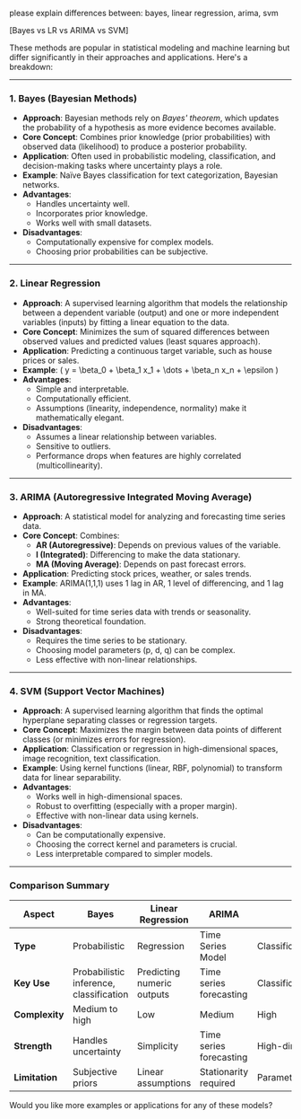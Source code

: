 please explain differences between: bayes, linear regression, arima, svm

[Bayes vs LR vs ARIMA vs SVM]

These methods are popular in statistical modeling and machine learning but differ significantly in their approaches and applications. Here's a breakdown:

---

### **1. Bayes (Bayesian Methods)**
- **Approach**: Bayesian methods rely on *Bayes' theorem*, which updates the probability of a hypothesis as more evidence becomes available.
- **Core Concept**: Combines prior knowledge (prior probabilities) with observed data (likelihood) to produce a posterior probability.
- **Application**: Often used in probabilistic modeling, classification, and decision-making tasks where uncertainty plays a role.
- **Example**: Naïve Bayes classification for text categorization, Bayesian networks.
- **Advantages**:
  - Handles uncertainty well.
  - Incorporates prior knowledge.
  - Works well with small datasets.
- **Disadvantages**:
  - Computationally expensive for complex models.
  - Choosing prior probabilities can be subjective.

---

### **2. Linear Regression**
- **Approach**: A supervised learning algorithm that models the relationship between a dependent variable (output) and one or more independent variables (inputs) by fitting a linear equation to the data.
- **Core Concept**: Minimizes the sum of squared differences between observed values and predicted values (least squares approach).
- **Application**: Predicting a continuous target variable, such as house prices or sales.
- **Example**: \( y = \beta_0 + \beta_1 x_1 + \dots + \beta_n x_n + \epsilon \)
- **Advantages**:
  - Simple and interpretable.
  - Computationally efficient.
  - Assumptions (linearity, independence, normality) make it mathematically elegant.
- **Disadvantages**:
  - Assumes a linear relationship between variables.
  - Sensitive to outliers.
  - Performance drops when features are highly correlated (multicollinearity).

---

### **3. ARIMA (Autoregressive Integrated Moving Average)**
- **Approach**: A statistical model for analyzing and forecasting time series data.
- **Core Concept**: Combines:
  - **AR (Autoregressive)**: Depends on previous values of the variable.
  - **I (Integrated)**: Differencing to make the data stationary.
  - **MA (Moving Average)**: Depends on past forecast errors.
- **Application**: Predicting stock prices, weather, or sales trends.
- **Example**: ARIMA(1,1,1) uses 1 lag in AR, 1 level of differencing, and 1 lag in MA.
- **Advantages**:
  - Well-suited for time series data with trends or seasonality.
  - Strong theoretical foundation.
- **Disadvantages**:
  - Requires the time series to be stationary.
  - Choosing model parameters (p, d, q) can be complex.
  - Less effective with non-linear relationships.

---

### **4. SVM (Support Vector Machines)**
- **Approach**: A supervised learning algorithm that finds the optimal hyperplane separating classes or regression targets.
- **Core Concept**: Maximizes the margin between data points of different classes (or minimizes errors for regression).
- **Application**: Classification or regression in high-dimensional spaces, image recognition, text classification.
- **Example**: Using kernel functions (linear, RBF, polynomial) to transform data for linear separability.
- **Advantages**:
  - Works well in high-dimensional spaces.
  - Robust to overfitting (especially with a proper margin).
  - Effective with non-linear data using kernels.
- **Disadvantages**:
  - Can be computationally expensive.
  - Choosing the correct kernel and parameters is crucial.
  - Less interpretable compared to simpler models.

---

### **Comparison Summary**
| **Aspect**             | **Bayes**           | **Linear Regression** | **ARIMA**             | **SVM**                |
|-------------------------|---------------------|------------------------|------------------------|------------------------|
| **Type**               | Probabilistic      | Regression            | Time Series Model     | Classification/Regression |
| **Key Use**            | Probabilistic inference, classification | Predicting numeric outputs | Time series forecasting | Classification, regression |
| **Complexity**         | Medium to high     | Low                   | Medium                | High                  |
| **Strength**           | Handles uncertainty| Simplicity            | Time series forecasting | High-dimensional data  |
| **Limitation**         | Subjective priors  | Linear assumptions    | Stationarity required | Parameter tuning       |

Would you like more examples or applications for any of these models?
